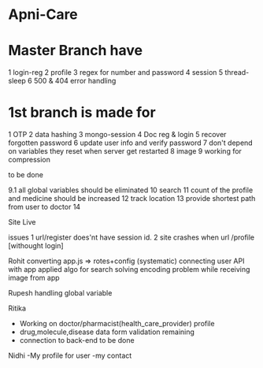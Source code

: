 # Apni-Care

# Master Branch have
1 login-reg
2 profile
3 regex for number and password
4 session
5 thread-sleep
6 500 & 404 error handling

# 1st branch is made for
1 OTP
2 data hashing
3 mongo-session
4 Doc reg & login
5 recover forgotten password
6 update user info and verify password
7 don't depend on variables they reset when server get restarted
8 image
9 working for compression

to be done

9.1 all global variables should be eliminated
10 search
11 count of the profile and medicine should be increased
12 track location
13 provide shortest path from user to doctor
14




Site Live

issues
1 url/register does'nt have session id.
2 site crashes when url /profile [withought login]

Rohit
converting app.js => rotes+config (systematic)
connecting user API with app
applied algo for search
solving encoding problem while receiving image from app
















Rupesh
handling global variable

















Ritika
- Working on doctor/pharmacist(health_care_provider) profile
- drug,molecule,disease data form validation remaining
- connection to back-end to be done















Nidhi
-My profile for user
-my contact























